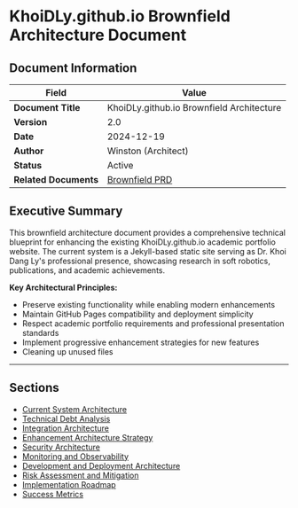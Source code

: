 # KhoiDLy.github.io Brownfield Architecture Document

## Document Information

| Field | Value |
|-------|-------|
| **Document Title** | KhoiDLy.github.io Brownfield Architecture |
| **Version** | 2.0 |
| **Date** | 2024-12-19 |
| **Author** | Winston (Architect) |
| **Status** | Active |
| **Related Documents** | [Brownfield PRD](./brownfield-prd.md) |

## Executive Summary

This brownfield architecture document provides a comprehensive technical blueprint for enhancing the existing KhoiDLy.github.io academic portfolio website. The current system is a Jekyll-based static site serving as Dr. Khoi Dang Ly's professional presence, showcasing research in soft robotics, publications, and academic achievements.

**Key Architectural Principles:**
- Preserve existing functionality while enabling modern enhancements
- Maintain GitHub Pages compatibility and deployment simplicity
- Respect academic portfolio requirements and professional presentation standards
- Implement progressive enhancement strategies for new features
- Cleaning up unused files

---

## Sections

- [Current System Architecture](./current-system-architecture.md)
- [Technical Debt Analysis](./technical-debt-analysis.md)
- [Integration Architecture](./integration-architecture.md)
- [Enhancement Architecture Strategy](./enhancement-architecture-strategy.md)
- [Security Architecture](./security-architecture.md)
- [Monitoring and Observability](./monitoring-and-observability.md)
- [Development and Deployment Architecture](./development-and-deployment-architecture.md)
- [Risk Assessment and Mitigation](./risk-assessment-and-mitigation.md)
- [Implementation Roadmap](./implementation-roadmap.md)
- [Success Metrics](./success-metrics.md)
